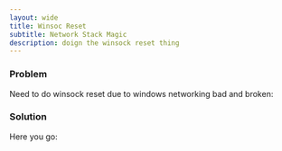 ```yaml
---
layout: wide
title: Winsoc Reset
subtitle: Network Stack Magic
description: doign the winsock reset thing
---
```


### Problem

Need to do winsock reset due to windows networking bad and broken:

### Solution

Here you go:

<script src="https://gist.github.com/maciakl/1663584.js"></script>
